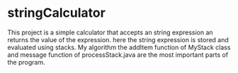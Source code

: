 # stringCalculator
This project is a simple calculator that accepts an string expression an returns the value of the expression. here the string expression is stored and evaluated using stacks.
My algorithm
the addItem function of MyStack class and message function of processStack.java are the most important parts of the program.
